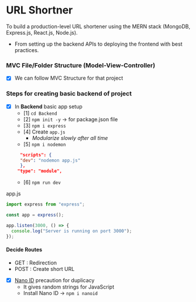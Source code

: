 # URL Shortner

To build a production-level URL shortener using the MERN stack (MongoDB, Express.js, React.js, Node.js).

- From setting up the backend APIs to deploying the frontend with best practices.

### MVC File/Folder Structure (Model-View-Controller)

- [x] We can follow MVC Structure for that project

### Steps for creating basic backend of project

- [x] In **Backend** basic app setup
  - [1] `cd Backend`
  - [2] `npm init -y` -> for package.json file
  - [3] `npm i express`
  - [4] Create `app.js`
    - <i>Modularize slowly after all time</i>
  - [5] `npm i nodemon`
  ```json
  	"scripts": {
  	"dev": "nodemon app.js"
  	},
   "type": "module",
  ```
  - [6] `npm run dev`

app.js

```js
import express from "express";

const app = express();

app.listen(3000, () => {
  console.log("Server is running on port 3000");
});
```

#### Decide Routes
- GET : Redirection
- POST : Create short URL

- [x] [Nano ID](https://www.npmjs.com/package/nanoid) precaution for duplicacy 
  - It gives random strings for JavaScript
  - Install Nano ID -> `npm i nanoid`

